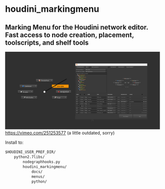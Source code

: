 # houdini_markingmenu
## Marking Menu for the Houdini network editor. Fast access to node creation, placement, toolscripts, and shelf tools

![Image of the Menu and Editor](/houdini_markingmenu/docs/mm_screenshot.jpg?raw=true)
https://vimeo.com/251253577 (a little outdated, sorry)

Install to:
```
$HOUDINI_USER_PREF_DIR/
    python2.7libs/
        nodegraphhooks.py
        houdini_markingmenu/
            docs/
            menus/
            python/        
```


